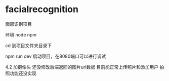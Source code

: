 # facialrecognition
 
面部识别项目

环境 node  npm   


cd 到项目文件夹目录下

npm run dev 启动项目，在8080端口可以进行调试

4.2 加摄像头  还没修改后端返回的图片url数据
目前能正常上传照片和添加用户 拍照功能还没实现
